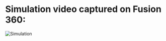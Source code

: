 # Simulation video captured on Fusion 360:
![Simulation](https://github.com/BaudouinBelpaire/Human_Eye_Mechanism/assets/157626337/ebc2eb82-1f36-4289-9344-ba2d1a7d7d72)
